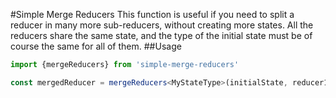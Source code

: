 #Simple Merge Reducers
This function is useful if you need to split a reducer in many more sub-reducers, without creating more states. 
All the reducers share the same state, and the type of the initial state must be of course the same for all of them.
##Usage
```typescript
import {mergeReducers} from 'simple-merge-reducers'

const mergedReducer = mergeReducers<MyStateType>(initialState, reducer1, reducer2, ...)
```
